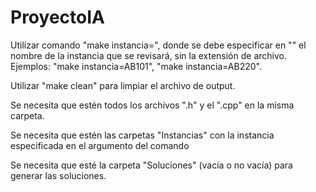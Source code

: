 # ProyectoIA

Utilizar comando "make instancia=<instancia elegida>", donde se debe especificar en "<instancia elegida>" el nombre de la instancia que se revisará, sin la extensión de archivo. Ejemplos: "make instancia=AB101", "make instancia=AB220".

Utilizar "make clean" para limpiar el archivo de output.

Se necesita que estén todos los archivos ".h" y el ".cpp" en la misma carpeta.

Se necesita que estén las carpetas "Instancias" con la instancia especificada en el argumento del comando

Se necesita que esté la carpeta "Soluciones" (vacía o no vacía) para generar las soluciones.